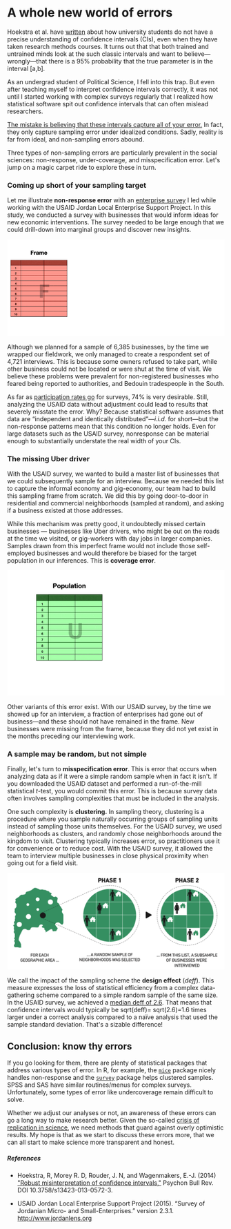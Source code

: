 # A whole new world of errors

Hoekstra et al. have [written](http://www.ejwagenmakers.com/inpress/HoekstraEtAlPBR.pdf) about how university students do not have a precise understanding of confidence intervals (CIs), even when they have taken research methods courses. It turns out that that both trained and untrained minds look at the such classic intervals and want to believe—wrongly—that there is a 95% probability that the true parameter is in the interval [a,b]. 

As an undergrad student of Political Science, I fell into this trap. But even after teaching myself to interpret confidence intervals correctly, it was not until I started working with complex surveys regularly that I realized how statistical software spit out confidence intervals that can often mislead researchers.

<ins>The mistake is believing that these intervals capture all of your error.</ins> In fact, they only capture sampling error under idealized conditions. Sadly, reality is far from ideal, and non-sampling errors abound.

Three types of non-sampling errors are particularly prevalent in the social sciences: non-response, under-coverage, and misspecification error. Let's jump on a magic carpet ride to explore these in turn.

### Coming up short of your sampling target

Let me illustrate **non-response error** with an [enterprise survey](https://jordanlens.org/research/) I led while working with the USAID Jordan Local Enterprise Support Project. In this study, we conducted a survey with businesses that would inform ideas for new economic interventions. The survey needed to be large enough that we could drill-down into marginal groups and discover new insights.

<div style="text-align:center">
<img src="img/sample_losses.gif" alt="Sample losses">
</div>

Although we planned for a sample of 6,385 businesses, by the time we wrapped our fieldwork, we only managed to create a respondent set of 4,721 interviews. This is because some owners refused to take part, while other business could not be located or were shut at the time of visit. We believe these problems were prevalent for non-registered businesses who feared being reported to authorities, and Bedouin tradespeople in the South. 

As far as [participation rates go](https://www.pewresearch.org/methods/2017/05/15/what-low-response-rates-mean-for-telephone-surveys/) for surveys, 74% is very desirable. Still, analyzing the USAID data without adjustment could lead to results that severely misstate the error. Why? Because statistical software assumes that data are “independent and identically distributed”—*i.i.d.* for short—but the non-response patterns mean that this condition no longer holds. Even for large datasets such as the USAID survey, nonresponse can be material enough to substantially understate the real width of your CIs.

### The missing Uber driver

With the USAID survey, we wanted to build a master list of businesses that we could subsequently sample for an interview. Because we needed this list to capture the informal economy and gig-economy, our team had to build this sampling frame from scratch. We did this by going door-to-door in residential and commercial neighborhoods (sampled at random), and asking if a business existed at those addresses. 

While this mechanism was pretty good, it undoubtedly missed certain businesses — businesses like Uber drivers, who might be out on the roads at the time we visited, or gig-workers with day jobs in larger companies. Samples drawn from this imperfect frame would not include those self-employed businesses and would therefore be biased for the target population in our inferences. This is **coverage error**.

<div style="text-align:center">
<img src="img/coverage_error.gif" alt="Coverage error">
</div>

Other variants of this error exist. With our USAID survey, by the time we showed up for an interview, a fraction of enterprises had gone out of business—and these should not have remained in the frame. New businesses were missing from the frame, because they did not yet exist in the months preceding our interviewing work.

### A sample may be random, but not simple

Finally, let's turn to **misspecification error**. This is error that occurs when analyzing data as if it were a simple random sample when in fact it isn't. If you downloaded the USAID dataset and performed a run-of-the-mill statistical _t_-test, you would commit this error. This is because survey data often involves sampling complexities that must be included in the analysis. 

One such complexity is **clustering.** In sampling theory, clustering is a procedure where you sample naturally occurring groups of sampling units instead of sampling those units themselves. For the USAID survey, we used neighborhoods as clusters, and randomly chose neighborhoods around the kingdom to visit. Clustering typically increases error, so practitioners use it for convenience or to reduce cost. With the USAID survey, it allowed the team to interview multiple businesses in close physical proximity when going out for a field visit.

<div style="text-align:center">
<img src="img/clusters.png" alt="Clustering"  width="600">
</div>
    
We call the impact of the sampling scheme the **design effect** (_deff_). This measure expresses the loss of statistical efficiency from a complex data-gathering scheme compared to a simple random sample of the same size. In the USAID survey, we achieved a [median deff of 2.6](https://figshare.com/articles/online_resource/MSE_Survey_Weighting_Report_2018_/9848156). That means that confidence intervals would typically be sqrt(deff)= sqrt(2.6)=1.6 times larger under a correct analysis compared to a naïve analysis that used the sample standard deviation. That's a sizable difference!


## Conclusion: know thy errors

If you go looking for them, there are plenty of statistical packages that address various types of error. In R, for example, the [`mice`](https://datascienceplus.com/imputing-missing-data-with-r-mice-package/) package nicely handles non-response and the [`survey`](https://r-survey.r-forge.r-project.org/survey/) package helps clustered samples. SPSS and SAS have similar routines/menus for complex surveys. Unfortunately, some types of error like undercoverage remain difficult to solve. 

Whether we adjust our analyses or not, an awareness of these errors can go a long way to make research better. Given the so-called [crisis of replication in science](https://www.vox.com/future-perfect/21504366/science-replication-crisis-peer-review-statistics), we need methods that guard against overly optimistic results. My hope is that as we start to discuss these errors more, that we can all start to make science more transparent and honest.


##### References

- Hoekstra, R, Morey R. D, Rouder, J. N, and Wagenmakers, E.-J. (2014) ["Robust misinterpretation of confidence intervals,"](http://www.ejwagenmakers.com/inpress/HoekstraEtAlPBR.pdf) Psychon Bull Rev. DOI 10.3758/s13423-013-0572-3.

- USAID Jordan Local Enterprise Support Project (2015). “Survey of Jordanian Micro- and Small-Enterprises.” version 2.3.1. http://www.jordanlens.org

